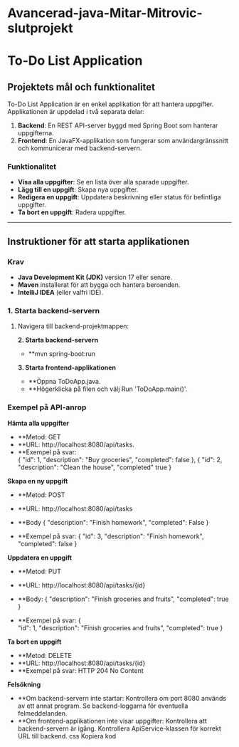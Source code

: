 # Avancerad-java-Mitar-Mitrovic-slutprojekt

# To-Do List Application

## **Projektets mål och funktionalitet**

To-Do List Application är en enkel applikation för att hantera uppgifter. Applikationen är uppdelad i två separata delar:

1. **Backend**: En REST API-server byggd med Spring Boot som hanterar uppgifterna.
2. **Frontend**: En JavaFX-applikation som fungerar som användargränssnitt och kommunicerar med backend-servern.

### **Funktionalitet**
- **Visa alla uppgifter**: Se en lista över alla sparade uppgifter.
- **Lägg till en uppgift**: Skapa nya uppgifter.
- **Redigera en uppgift**: Uppdatera beskrivning eller status för befintliga uppgifter.
- **Ta bort en uppgift**: Radera uppgifter.

---

## **Instruktioner för att starta applikationen**

### **Krav**
- **Java Development Kit (JDK)** version 17 eller senare.
- **Maven** installerat för att bygga och hantera beroenden.
- **IntelliJ IDEA** (eller valfri IDE).

### **1. Starta backend-servern**
1. Navigera till backend-projektmappen:

    **2. Starta backend-servern**
      - **mvn spring-boot:run
  
    **3. Starta frontend-applikationen**
      - **Öppna ToDoApp.java.
      - **Högerklicka på filen och välj Run 'ToDoApp.main()'.
  
 ### **Exempel på API-anrop**

 **Hämta alla uppgifter**
   - **Metod: GET
   - **URL: http://localhost:8080/api/tasks.
   - **Exempel på svar:  
   {
      "id": 1,
      "description": "Buy groceries",
      "completed": false
   },
   {
      "id": 2,
      "description": "Clean the house",
      "completed" true
   }
   
**Skapa en ny uppgift**
   - **Metod: POST
   - **URL: http://localhost:8080/api/tasks
   - **Body
{
   "description": "Finish homework",
   "completed": False
}

- **Exempel på svar:
  {
      "id": 3,
      "description": "Finish homework",
      "completed": false
  }

**Uppdatera en uppgift**
   - **Metod: PUT
   - **URL: http://localhost:8080/api/tasks/{id}
   - **Body:
{
    "description": "Finish groceries and fruits",
      "completed": true
  }

- **Exempel på svar:
{  
   "id": 1,
   "description": "Finish groceries and fruits",
   "completed": true
}

**Ta bort en uppgift**
   - **Metod: DELETE
   - **URL: http://localhost:8080/api/tasks/{id}
   - **Exempel på svar: HTTP 204 No Content

**Felsökning**
   - **Om backend-servern inte startar:
Kontrollera om port 8080 används av ett annat program.
Se backend-loggarna för eventuella felmeddelanden.
   - **Om frontend-applikationen inte visar uppgifter:
Kontrollera att backend-servern är igång.
Kontrollera ApiService-klassen för korrekt URL till backend.
css
Kopiera kod
